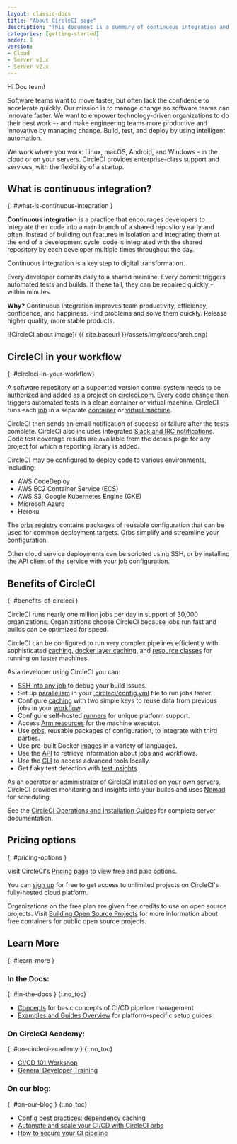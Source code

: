 ```yaml
---
layout: classic-docs
title: "About CircleCI page"
description: "This document is a summary of continuous integration and how CircleCI enables engineering teams with automation. CircleCI automates your software builds, tests, and deployments."
categories: [getting-started]
order: 1
version:
- Cloud
- Server v3.x
- Server v2.x
---
```


Hi Doc team!

Software teams want to move faster, but often lack the confidence to accelerate quickly. Our mission is to manage change so software teams can innovate faster. We want to empower technology-driven organizations to do their best work -- and make engineering teams more productive and innovative by managing change. Build, test, and deploy by using intelligent automation.

We work where you work: Linux, macOS, Android, and Windows - in the cloud or on your servers. CircleCI provides enterprise-class support and services, with the flexibility of a startup.

## What is continuous integration?
{: #what-is-continuous-integration }

**Continuous integration** is a practice that encourages developers to integrate their code into a `main` branch of a shared repository early and often. Instead of building out features in isolation and integrating them at the end of a development cycle, code is integrated with the shared repository by each developer multiple times throughout the day.

Continuous integration is a key step to digital transformation.

Every developer commits daily to a shared mainline. Every commit triggers automated tests and builds. If these fail, they can be repaired quickly - within minutes.

**Why?** Continuous integration improves team productivity, efficiency, confidence, and happiness. Find problems and solve them quickly. Release higher quality, more stable products.

![CircleCI about image]( {{ site.baseurl }}/assets/img/docs/arch.png)

## CircleCI in your workflow
{: #circleci-in-your-workflow}

A software repository on a supported version control system needs to be authorized and added as a project on [circleci.com](https://circleci.com). Every code change then triggers automated tests in a clean container or virtual machine. CircleCI runs each [job]({{site.baseurl}}/2.0/glossary/#job) in a separate [container]({{site.baseurl}}/2.0/glossary/#container) or [virtual machine](https://circleci.com/developer/images?imageType=machine).

CircleCI then sends an email notification of success or failure after the tests complete. CircleCI also includes integrated [Slack and IRC notifications]({{site.baseurl}}/2.0/notifications). Code test coverage results are available from the details page for any project for which a reporting library is added.

CircleCI may be configured to deploy code to various environments, including:
- AWS CodeDeploy
- AWS EC2 Container Service (ECS)
- AWS S3, Google Kubernetes Engine (GKE)
- Microsoft Azure
- Heroku

The [orbs registry](https://circleci.com/developer/orbs) contains packages of reusable configuration that can be used for common deployment targets. Orbs simplify and streamline your configuration.

Other cloud service deployments can be scripted using SSH, or by installing the API client of the service with your job configuration.

## Benefits of CircleCI
{: #benefits-of-circleci }

CircleCI runs nearly one million jobs per day in support of 30,000 organizations. Organizations choose CircleCI because jobs run fast and builds can be optimized for speed.

CircleCI can be configured to run very complex pipelines efficiently with sophisticated [caching,]({{site.baseurl}}/2.0/caching/) [docker layer caching,]({{site.baseurl}}/2.0/docker-layer-caching/) and [resource classes]({{site.baseurl}}/2.0/optimizations/#resource-class) for running on faster machines.

As a developer using CircleCI you can:
- [SSH into any job]({{site.baseurl}}/2.0/ssh-access-jobs/) to debug your build issues.
- Set up [parallelism]({{site.baseurl}}/2.0/parallelism-faster-jobs/) in your [.circleci/config.yml]({{site.baseurl}}/2.0/configuration-reference/) file to run jobs faster.
- Configure [caching]({{site.baseurl}}/2.0/caching/) with two simple keys to reuse data from previous jobs in your [workflow]({{site.baseurl}}/2.0/workflows/).
- Configure self-hosted [runners]({{site.baseurl}}/2.0/runner-overview/) for unique platform support.
- Access [Arm resources]({{site.baseurl}}/2.0/arm-resources/) for the machine executor.
- Use [orbs]({{site.baseurl}}/2.0/orb-intro/), reusable packages of configuration, to integrate with third parties.
- Use pre-built Docker [images]({{site.baseurl}}/2.0/circleci-images/) in a variety of languages.
- Use the [API](https://circleci.com/docs/api/v2/) to retrieve information about jobs and workflows.
- Use the [CLI]({{site.baseurl}}/2.0/local-cli/) to access advanced tools locally.
- Get flaky test detection with [test insights]({{site.baseurl}}/2.0/insights-tests/).

As an operator or administrator of CircleCI installed on your own servers, CircleCI provides monitoring and insights into your builds and uses [Nomad](https://www.nomadproject.io/) for scheduling.

See the [CircleCI Operations and Installation Guides]({{site.baseurl}}/2.0/server-3-overview/) for complete server documentation.

## Pricing options
{: #pricing-options }

Visit CircleCI's [Pricing page](https://circleci.com/pricing/) to view free and paid options.

You can [sign up](https://circleci.com/signup/) for free to get access to unlimited projects on CircleCI's fully-hosted cloud platform.

Organizations on the free plan are given free credits to use on open source projects. Visit [Building Open Source Projects]({{site.baseurl}}/2.0/oss/) for more information about free containers for public open source projects.

## Learn More
{: #learn-more }

### In the Docs:
{: #in-the-docs }
{:.no_toc}
- [Concepts]({{site.baseurl}}/2.0/concepts/) for basic concepts of CI/CD pipeline management
- [Examples and Guides Overview]({{site.baseurl}}/2.0/examples-and-guides-overview/) for platform-specific setup guides

### On CircleCI Academy:
{: #on-circleci-academy }
{:.no_toc}
- [CI/CD 101 Workshop](https://academy.circleci.com/cicd-basics?access_code=public-2021)
- [General Developer Training](https://academy.circleci.com/general-developer-training?access_code=public-2021)

### On our blog:
{: #on-our-blog }
{:.no_toc}
- [Config best practices: dependency caching](https://circleci.com/blog/config-best-practices-dependency-caching/)
- [Automate and scale your CI/CD with CircleCI orbs](https://circleci.com/blog/automate-and-scale-your-ci-cd-with-circleci-orbs/)
- [How to secure your CI pipeline](https://circleci.com/blog/secure-ci-pipeline/)
